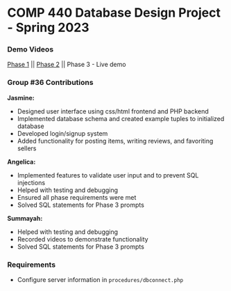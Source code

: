 # COMP 440 Database Design Project - Spring 2023

### Demo Videos
[Phase 1](https://www.youtube.com/watch?v=EPruG3VR8EA) || [Phase 2](https://www.youtube.com/watch?v=LldwphqJ_pw) || Phase 3 - Live demo


###  Group #36 Contributions

**Jasmine:**
- Designed user interface using css/html frontend and PHP backend
- Implemented database schema and created example tuples to initialized database
- Developed login/signup system
- Added functionality for posting items, writing reviews, and favoriting sellers

**Angelica:**
- Implemented features to validate user input and to prevent SQL injections
- Helped with testing and debugging
- Ensured all phase requirements were met
- Solved SQL statements for Phase 3 prompts

**Summayah:**
- Helped with testing and debugging
- Recorded videos to demonstrate functionality
- Solved SQL statements for Phase 3 prompts


### Requirements
- Configure server information in  `procedures/dbconnect.php`